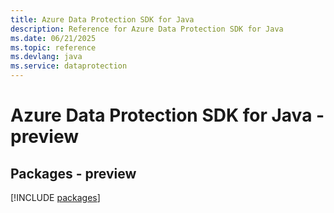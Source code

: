 ```yaml
---
title: Azure Data Protection SDK for Java
description: Reference for Azure Data Protection SDK for Java
ms.date: 06/21/2025
ms.topic: reference
ms.devlang: java
ms.service: dataprotection
---
```

# Azure Data Protection SDK for Java - preview
## Packages - preview
[!INCLUDE [packages](data-protection-index.md)]